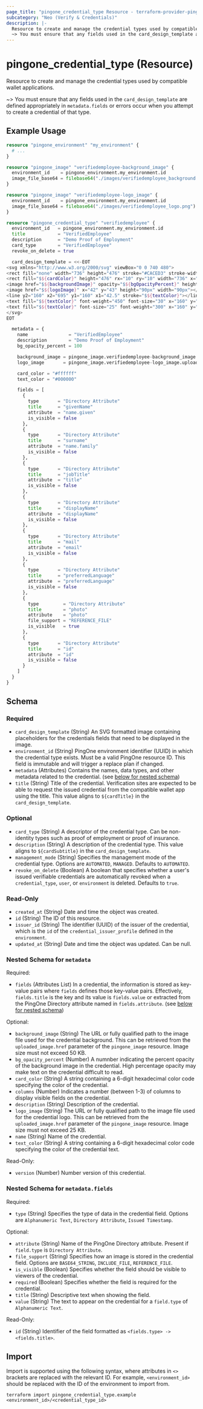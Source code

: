 ```yaml
---
page_title: "pingone_credential_type Resource - terraform-provider-pingone"
subcategory: "Neo (Verify & Credentials)"
description: |-
  Resource to create and manage the credential types used by compatible wallet applications.
  ~> You must ensure that any fields used in the card_design_template are defined appropriately in metadata.fields or errors occur when you attempt to create a credential of that type.
---
```


# pingone_credential_type (Resource)

Resource to create and manage the credential types used by compatible wallet applications.

~> You must ensure that any fields used in the `card_design_template` are defined appropriately in `metadata.fields` or errors occur when you attempt to create a credential of that type.

## Example Usage

```terraform
resource "pingone_environment" "my_environment" {
  # ...
}

resource "pingone_image" "verifiedemployee-background_image" {
  environment_id    = pingone_environment.my_environment.id
  image_file_base64 = filebase64("./images/verifiedemployee_background.png")
}

resource "pingone_image" "verifiedemployee-logo_image" {
  environment_id    = pingone_environment.my_environment.id
  image_file_base64 = filebase64("./images/verifiedemployee_logo.png")
}

resource "pingone_credential_type" "verifiedemployee" {
  environment_id   = pingone_environment.my_environment.id
  title            = "VerifiedEmployee"
  description      = "Demo Proof of Employment"
  card_type        = "VerifiedEmployee"
  revoke_on_delete = true

  card_design_template = <<-EOT
<svg xmlns="http://www.w3.org/2000/svg" viewBox="0 0 740 480">
<rect fill="none" width="736" height="476" stroke="#CACED3" stroke-width="3" rx="10" ry="10" x="2" y="2"></rect>
<rect fill="$${cardColor}" height="476" rx="10" ry="10" width="736" x="2" y="2" opacity="$${bgOpacityPercent}"></rect>
<image href="$${backgroundImage}" opacity="$${bgOpacityPercent}" height="301" rx="10" ry="10" width="589" x="75" y="160"></image>
<image href="$${logoImage}" x="42" y="43" height="90px" width="90px"></image>
<line y2="160" x2="695" y1="160" x1="42.5" stroke="$${textColor}"></line>
<text fill="$${textColor}" font-weight="450" font-size="30" x="160" y="90">$${cardTitle}</text>
<text fill="$${textColor}" font-size="25" font-weight="300" x="160" y="130">$${cardSubtitle}</text>
</svg>  
EOT

  metadata = {
    name               = "VerifiedEmployee"
    description        = "Demo Proof of Employment"
    bg_opacity_percent = 100

    background_image = pingone_image.verifiedemployee-background_image.uploaded_image.href
    logo_image       = pingone_image.verifiedemployee-logo_image.uploaded_image.href

    card_color = "#ffffff"
    text_color = "#000000"

    fields = [
      {
        type       = "Directory Attribute"
        title      = "givenName"
        attribute  = "name.given"
        is_visible = false
      },
      {
        type       = "Directory Attribute"
        title      = "surname"
        attribute  = "name.family"
        is_visible = false
      },
      {
        type       = "Directory Attribute"
        title      = "jobTitle"
        attribute  = "title"
        is_visible = false
      },
      {
        type       = "Directory Attribute"
        title      = "displayName"
        attribute  = "displayName"
        is_visible = false
      },
      {
        type       = "Directory Attribute"
        title      = "mail"
        attribute  = "email"
        is_visible = false
      },
      {
        type       = "Directory Attribute"
        title      = "preferredLanguage"
        attribute  = "preferredLanguage"
        is_visible = false
      },
      {
        type         = "Directory Attribute"
        title        = "photo"
        attribute    = "photo"
        file_support = "REFERENCE_FILE"
        is_visible   = true
      },
      {
        type       = "Directory Attribute"
        title      = "id"
        attribute  = "id"
        is_visible = false
      }
    ]
  }
}
```

<!-- schema generated by tfplugindocs -->
## Schema

### Required

- `card_design_template` (String) An SVG formatted image containing placeholders for the credentials fields that need to be displayed in the image.
- `environment_id` (String) PingOne environment identifier (UUID) in which the credential type exists.  Must be a valid PingOne resource ID.  This field is immutable and will trigger a replace plan if changed.
- `metadata` (Attributes) Contains the names, data types, and other metadata related to the credential. (see [below for nested schema](#nestedatt--metadata))
- `title` (String) Title of the credential. Verification sites are expected to be able to request the issued credential from the compatible wallet app using the title.  This value aligns to `${cardTitle}` in the `card_design_template`.

### Optional

- `card_type` (String) A descriptor of the credential type. Can be non-identity types such as proof of employment or proof of insurance.
- `description` (String) A description of the credential type. This value aligns to `${cardSubtitle}` in the `card_design_template`.
- `management_mode` (String) Specifies the management mode of the credential type.  Options are `AUTOMATED`, `MANAGED`.  Defaults to `AUTOMATED`.
- `revoke_on_delete` (Boolean) A boolean that specifies whether a user's issued verifiable credentials are automatically revoked when a `credential_type`, `user`, or `environment` is deleted.  Defaults to `true`.

### Read-Only

- `created_at` (String) Date and time the object was created.
- `id` (String) The ID of this resource.
- `issuer_id` (String) The identifier (UUID) of the issuer of the credential, which is the `id` of the `credential_issuer_profile` defined in the `environment`.
- `updated_at` (String) Date and time the object was updated. Can be null.

<a id="nestedatt--metadata"></a>
### Nested Schema for `metadata`

Required:

- `fields` (Attributes List) In a credential, the information is stored as key-value pairs where `fields` defines those key-value pairs. Effectively, `fields.title` is the key and its value is `fields.value` or extracted from the PingOne Directory attribute named in `fields.attribute`. (see [below for nested schema](#nestedatt--metadata--fields))

Optional:

- `background_image` (String) The URL or fully qualified path to the image file used for the credential background.  This can be retrieved from the `uploaded_image.href` parameter of the `pingone_image` resource.  Image size must not exceed 50 KB.
- `bg_opacity_percent` (Number) A numnber indicating the percent opacity of the background image in the credential. High percentage opacity may make text on the credential difficult to read.
- `card_color` (String) A string containing a 6-digit hexadecimal color code specifying the color of the credential.
- `columns` (Number) Indicates a number (between 1-3) of columns to display visible fields on the credential.
- `description` (String) Description of the credential.
- `logo_image` (String) The URL or fully qualified path to the image file used for the credential logo.  This can be retrieved from the `uploaded_image.href` parameter of the `pingone_image` resource.  Image size must not exceed 25 KB.
- `name` (String) Name of the credential.
- `text_color` (String) A string containing a 6-digit hexadecimal color code specifying the color of the credential text.

Read-Only:

- `version` (Number) Number version of this credential.

<a id="nestedatt--metadata--fields"></a>
### Nested Schema for `metadata.fields`

Required:

- `type` (String) Specifies the type of data in the credential field.  Options are `Alphanumeric Text`, `Directory Attribute`, `Issued Timestamp`.

Optional:

- `attribute` (String) Name of the PingOne Directory attribute. Present if `field.type` is `Directory Attribute`.
- `file_support` (String) Specifies how an image is stored in the credential field.  Options are `BASE64_STRING`, `INCLUDE_FILE`, `REFERENCE_FILE`.
- `is_visible` (Boolean) Specifies whether the field should be visible to viewers of the credential.
- `required` (Boolean) Specifies whether the field is required for the credential.
- `title` (String) Descriptive text when showing the field.
- `value` (String) The text to appear on the credential for a `field.type` of `Alphanumeric Text`.

Read-Only:

- `id` (String) Identifier of the field formatted as `<fields.type> -> <fields.title>`.

## Import

Import is supported using the following syntax, where attributes in `<>` brackets are replaced with the relevant ID.  For example, `<environment_id>` should be replaced with the ID of the environment to import from.

```shell
terraform import pingone_credential_type.example <environment_id>/<credential_type_id>
```
